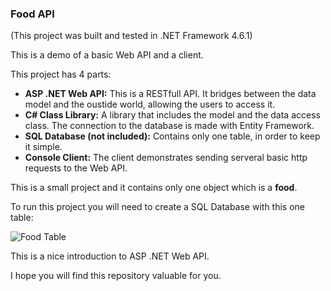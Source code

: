<h3>Food API</h3>

(This project was built and tested in .NET Framework 4.6.1)

This is a demo of a basic Web API and a client.

This project has 4 parts:

<ul>
  <li><b>ASP .NET Web API:</b> This is a RESTfull API. It bridges between the data model and the oustide world, allowing the users to access it. </li>
  <li><b>C# Class Library:</b> A library that includes the model and the data access class. The connection to the database is made with Entity Framework. </li>
  <li><b>SQL Database (not included):</b> Contains only one table, in order to keep it simple. </li>
  <li><b>Console Client:</b> The client demonstrates sending serveral basic http requests to the Web API. </li>
</ul>

This is a small project and it contains only one object which is a <b>food</b>.

To run this project you will need to create a SQL Database with this one table:

![Food Table](https://user-images.githubusercontent.com/45973605/80998812-44bb3680-8e4c-11ea-9dbe-c860f19377ee.png)

This is a nice introduction to ASP .NET Web API.

I hope you will find this repository valuable for you.

